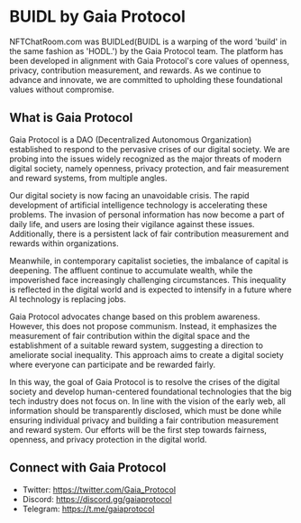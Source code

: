 # BUIDL by Gaia Protocol

NFTChatRoom.com was BUIDLed(BUIDL is a warping of the word 'build' in the same
fashion as 'HODL.') by the Gaia Protocol team. The platform has been developed
in alignment with Gaia Protocol's core values of openness, privacy, contribution
measurement, and rewards. As we continue to advance and innovate, we are
committed to upholding these foundational values without compromise.

## What is Gaia Protocol

Gaia Protocol is a DAO (Decentralized Autonomous Organization) established to
respond to the pervasive crises of our digital society. We are probing into the
issues widely recognized as the major threats of modern digital society, namely
openness, privacy protection, and fair measurement and reward systems, from
multiple angles.

Our digital society is now facing an unavoidable crisis. The rapid development
of artificial intelligence technology is accelerating these problems. The
invasion of personal information has now become a part of daily life, and users
are losing their vigilance against these issues. Additionally, there is a
persistent lack of fair contribution measurement and rewards within
organizations.

Meanwhile, in contemporary capitalist societies, the imbalance of capital is
deepening. The affluent continue to accumulate wealth, while the impoverished
face increasingly challenging circumstances. This inequality is reflected in the
digital world and is expected to intensify in a future where AI technology is
replacing jobs.

Gaia Protocol advocates change based on this problem awareness. However, this
does not propose communism. Instead, it emphasizes the measurement of fair
contribution within the digital space and the establishment of a suitable reward
system, suggesting a direction to ameliorate social inequality. This approach
aims to create a digital society where everyone can participate and be rewarded
fairly.

In this way, the goal of Gaia Protocol is to resolve the crises of the digital
society and develop human-centered foundational technologies that the big tech
industry does not focus on. In line with the vision of the early web, all
information should be transparently disclosed, which must be done while ensuring
individual privacy and building a fair contribution measurement and reward
system. Our efforts will be the first step towards fairness, openness, and
privacy protection in the digital world.

## Connect with Gaia Protocol

- Twitter: https://twitter.com/Gaia_Protocol
- Discord: https://discord.gg/gaiaprotocol
- Telegram: https://t.me/gaiaprotocol
